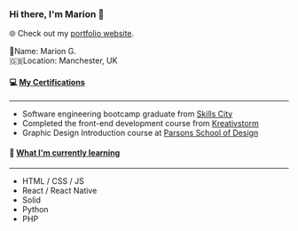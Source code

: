 ### Hi there, I'm Marion 👋

🌐 Check out my [portfolio website](https://marion.codes/).

👤Name: Marion G. \
🇬🇧Location: Manchester, UK 

#### 💻 <b><ins>My Certifications</ins></b>
<hr>

- Software engineering bootcamp graduate from [Skills City](https://www.skills-city.com/)<br>
- Completed the front-end development course from [Kreativstorm](https://www.kreativstorm.de/)<br>
- Graphic Design Introduction course at [Parsons School of Design](https://www.newschool.edu/parsons/)<br>

#### 🌱 <b><ins>What I'm currently learning</ins></b>
<hr>

- HTML / CSS / JS
- React / React Native
- Solid
- Python
- PHP




